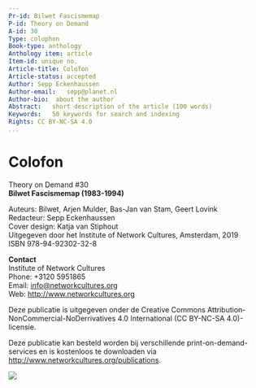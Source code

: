```yaml
---
Pr-id: Bilwet Fascismemap
P-id: Theory on Demand
A-id: 30
Type: colophon
Book-type: anthology
Anthology item: article
Item-id: unique no.
Article-title: Colofon
Article-status: accepted
Author: Sepp Eckenhaussen
Author-email:   sepp@planet.nl
Author-bio:  about the author
Abstract:   short description of the article (100 words)
Keywords:   50 keywords for search and indexing
Rights: CC BY-NC-SA 4.0
...
```


# Colofon 

Theory on Demand #30 
<br/>**Bilwet Fascismemap (1983-1994)**

Auteurs: Bilwet, Arjen Mulder, Bas-Jan van Stam, Geert Lovink
<br/>Redacteur: Sepp Eckenhaussen
<br/>Cover design: Katja van Stiphout 
<br/>Uitgegeven door het Institute of Network Cultures, Amsterdam, 2019
<br/>ISBN 978-94-92302-32-8

**Contact** 
<br/>Institute of Network Cultures
<br/>Phone: +3120 5951865
<br/>Email: info@networkcultures.org
<br/>Web: http://www.networkcultures.org

Deze publicatie is uitgegeven onder de Creative Commons Attribution-NonCommercial-NoDerrivatives 4.0 International (CC BY-NC-SA 4.0)-licensie.

Deze publicatie kan besteld worden bij verschillende print-on-demand-services en is kostenloos te downloaden via http://www.networkcultures.org/publications.

![](/Users/Sepp/Documents/GitHub/TOD30BILWETFASCISME/md/imgs/networkcultures.jpg)